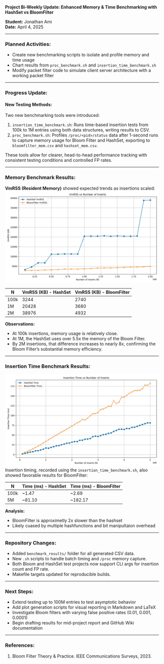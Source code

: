 **Project Bi-Weekly Update: Enhanced Memory & Time Benchmarking with HashSet vs BloomFilter**

**Student:** Jonathan Ami  
**Date:** April 4, 2025

---

### **Planned Activities:**

- Create new benchmarking scripts to isolate and profile memory and time usage
- Chart results from `proc_benchmark.sh` and `insertion_time_benchmark.sh`
- Modify packet filter code to simulate client server architecture with a working packet filter

---

### **Progress Update:**

#### **New Testing Methods:**

Two new benchmarking tools were introduced:

1. `insertion_time_benchmark.sh`: Runs time-based insertion tests from 100k to 1M entries using both data structures, writing results to CSV.
2. `proc_benchmark.sh`: Profiles `/proc/<pid>/status` data after 1-second runs to capture memory usage for Bloom Filter and HashSet, exporting to `bloomfilter_mem.csv` and `hashset_mem.csv`.

These tools allow for clearer, head-to-head performance tracking with consistent testing conditions and controlled FP rates.

---

### **Memory Benchmark Results:**

**VmRSS (Resident Memory)** showed expected trends as insertions scaled:
![Memory VmRSS](assets/vmrss_comparison.jpg)

| N    | VmRSS (KB) - HashSet | VmRSS (KB) - BloomFilter |
| ---- | -------------------- | ------------------------ |
| 100k | 3244                 | 2740                     |
| 1M   | 20428                | 3680                     |
| 2M   | 38976                | 4932                     |

**Observations:**

- At 100k insertions, memory usage is relatively close.
- At 1M, the HashSet uses over 5.5x the memory of the Bloom Filter.
- By 2M insertions, that difference increases to nearly 8x, confirming the Bloom Filter’s substantial memory efficiency.

---

### **Insertion Time Benchmark Results:**

![Insertion Time Graph](assets/insertion_time_comparison.jpg)
Insertion timing, recorded using the `insertion_time_benchmark.sh`, also showed favorable results for BloomFilter:

| N    | Time (ms) - HashSet | Time (ms) - BloomFilter |
| ---- | ------------------- | ----------------------- |
| 100k | ~1.47               | ~2.69                   |
| 5M   | ~81.10              | ~182.17                 |

**Analysis:**

- BloomFilter is approximetly 2x slower than the hashset
- Likely cuased by multiple hashfunctions and bit manipultaion overhead

---

### **Repository Changes:**

- Added `benchmark_results/` folder for all generated CSV data.
- New `.sh` scripts to handle batch timing and `/proc` memory capture.
- Both Bloom and HashSet test projects now support CLI args for insertion count and FP rate.
- Makefile targets updated for reproducible builds.

---

### **Next Steps:**

- Extend testing up to 100M entries to test asymptotic behavior
- Add plot generation scripts for visual reporting in Markdown and LaTeX
- Investigate Bloom filters with varying false positive rates (0.01, 0.001, 0.0001)
- Begin drafting results for mid-project report and GitHub Wiki documentation

---

### **References:**

1. Bloom Filter Theory & Practice. IEEE Communications Surveys, 2023.
